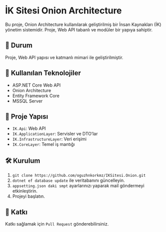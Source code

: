 # İK Sitesi Onion Architecture

Bu proje, Onion Architecture kullanılarak geliştirilmiş bir İnsan Kaynakları (İK) yönetim sistemidir. Proje, Web API tabanlı ve modüler bir yapıya sahiptir.

## 🚧 Durum
Proje, Web API yapısı ve katmanlı mimari ile geliştirilmiştir.

## 🔧 Kullanılan Teknolojiler
- ASP.NET Core Web API
- Onion Architecture
- Entity Framework Core
- MSSQL Server

## 📁 Proje Yapısı
- `IK.Api`: Web API
- `IK.ApplicationLayer`: Servisler ve DTO’lar
- `IK.InfrastructureLayer`: Veri erişimi
- `IK.CoreLayer`: Temel iş mantığı

## 🛠️ Kurulum
1. `git clone https://github.com/oguzhnkorkmz/IKSitesi.Onion.git`
2. `dotnet ef database update` ile veritabanını güncelleyin.
3. `appsetting.json daki smpt` ayarlarınızı yaparak mail göndermeyi etkinleştirin. 
4. Projeyi başlatın.

## 📝 Katkı
Katkı sağlamak için `Pull Request` gönderebilirsiniz.
